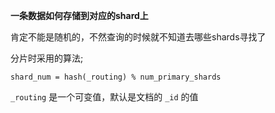 **一条数据如何存储到对应的shard上**

肯定不能是随机的，不然查询的时候就不知道去哪些shards寻找了

分片时采用的算法;

```
shard_num = hash(_routing) % num_primary_shards
```

 `_routing` 是一个可变值，默认是文档的 `_id` 的值

